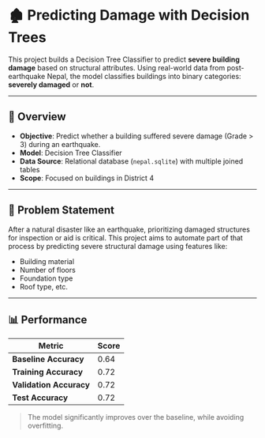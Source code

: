 # 🏚️ Predicting Damage with Decision Trees

This project builds a Decision Tree Classifier to predict **severe building damage** based on structural attributes. Using real-world data from post-earthquake Nepal, the model classifies buildings into binary categories: **severely damaged** or **not**.

---

## 📌 Overview

- **Objective**: Predict whether a building suffered severe damage (Grade > 3) during an earthquake.
- **Model**: Decision Tree Classifier
- **Data Source**: Relational database (`nepal.sqlite`) with multiple joined tables
- **Scope**: Focused on buildings in District 4

---

## 🧠 Problem Statement

After a natural disaster like an earthquake, prioritizing damaged structures for inspection or aid is critical. This project aims to automate part of that process by predicting severe structural damage using features like:

- Building material
- Number of floors
- Foundation type
- Roof type, etc.

---

## 📊 Performance

| Metric              | Score |
|---------------------|-------|
| **Baseline Accuracy**  | 0.64  |
| **Training Accuracy**  | 0.72  |
| **Validation Accuracy**| 0.72  |
| **Test Accuracy**      | 0.72  |

> The model significantly improves over the baseline, while avoiding overfitting.



